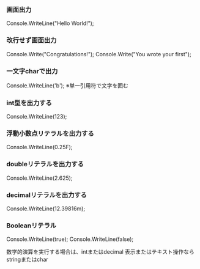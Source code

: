 ### 画面出力
Console.WriteLine("Hello World!");

### 改行せず画面出力
Console.Write("Congratulations!");
Console.Write("You wrote your first");

### 一文字charで出力
Console.WriteLine('b');
※単一引用符で文字を囲む

### int型を出力する
Console.WriteLine(123);

### 浮動小数点リテラルを出力する
Console.WriteLine(0.25F);

### doubleリテラルを出力する
Console.WriteLine(2.625);

### decimalリテラルを出力する
Console.WriteLine(12.39816m);

### Booleanリテラル
Console.WriteLine(true);
Console.WriteLine(false);

数学的演算を実行する場合は、intまたはdecimal
表示またはテキスト操作ならstringまたはchar
